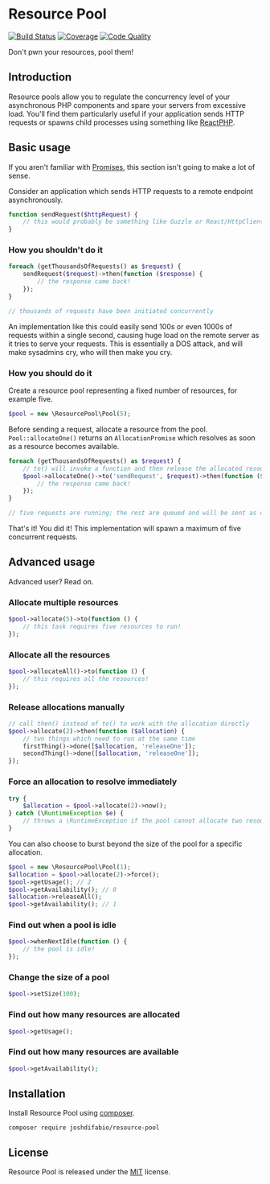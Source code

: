 # Resource Pool

[![Build Status](https://img.shields.io/travis/joshdifabio/resource-pool.svg?style=flat-square)](https://travis-ci.org/joshdifabio/resource-pool)
[![Coverage](https://img.shields.io/codecov/c/github/joshdifabio/resource-pool.svg?style=flat-square)](http://codecov.io/github/joshdifabio/resource-pool)
[![Code Quality](https://img.shields.io/scrutinizer/g/joshdifabio/resource-pool.svg?style=flat-square)](https://scrutinizer-ci.com/g/joshdifabio/resource-pool/)

Don't pwn your resources, pool them!

## Introduction

Resource pools allow you to regulate the concurrency level of your asynchronous PHP components and spare your servers from excessive load. You'll find them particularly useful if your application sends HTTP requests or spawns child processes using something like [ReactPHP](https://github.com/reactphp/react).

## Basic usage

If you aren't familiar with [Promises](https://github.com/reactphp/promise), this section isn't going to make a lot of sense.

Consider an application which sends HTTP requests to a remote endpoint asynchronously.

```php
function sendRequest($httpRequest) {
    // this would probably be something like Guzzle or React/HttpClient
}
```

### How you shouldn't do it

```php
foreach (getThousandsOfRequests() as $request) {
    sendRequest($request)->then(function ($response) {
        // the response came back!
    });
}

// thousands of requests have been initiated concurrently
```

An implementation like this could easily send 100s or even 1000s of requests within a single second, causing huge load on the remote server as it tries to serve your requests. This is essentially a DOS attack, and will make sysadmins cry, who will then make you cry.

### How you should do it

Create a resource pool representing a fixed number of resources, for example five.

```php
$pool = new \ResourcePool\Pool(5);
```

Before sending a request, allocate a resource from the pool. `Pool::allocateOne()` returns an `AllocationPromise` which resolves as soon as a resource becomes available.

```php
foreach (getThousandsOfRequests() as $request) {
    // to() will invoke a function and then release the allocated resources once it's done
    $pool->allocateOne()->to('sendRequest', $request)->then(function ($response) {
        // the response came back!
    });
}

// five requests are running; the rest are queued and will be sent as others complete
```

That's it! You did it! This implementation will spawn a maximum of five concurrent requests.

## Advanced usage

Advanced user? Read on.

### Allocate multiple resources

```php
$pool->allocate(5)->to(function () {
    // this task requires five resources to run!
});
```

### Allocate all the resources

```php
$pool->allocateAll()->to(function () {
    // this requires all the resources!
});
```

### Release allocations manually

```php
// call then() instead of to() to work with the allocation directly
$pool->allocate(2)->then(function ($allocation) {
    // two things which need to run at the same time
    firstThing()->done([$allocation, 'releaseOne']);
    secondThing()->done([$allocation, 'releaseOne']);
});
```

### Force an allocation to resolve immediately

```php
try {
    $allocation = $pool->allocate(2)->now();
} catch (\RuntimeException $e) {
    // throws a \RuntimeException if the pool cannot allocate two resources
}
```

You can also choose to burst beyond the size of the pool for a specific allocation.

```php
$pool = new \ResourcePool\Pool(1);
$allocation = $pool->allocate(2)->force();
$pool->getUsage(); // 2
$pool->getAvailability(); // 0
$allocation->releaseAll();
$pool->getAvailability(); // 1
```

### Find out when a pool is idle

```php
$pool->whenNextIdle(function () {
    // the pool is idle!
});
```

### Change the size of a pool

```php
$pool->setSize(100);
```

### Find out how many resources are allocated

```php
$pool->getUsage();
```

### Find out how many resources are available

```php
$pool->getAvailability();
```

## Installation

Install Resource Pool using [composer](https://getcomposer.org/).

```
composer require joshdifabio/resource-pool
```

## License

Resource Pool is released under the [MIT](https://github.com/joshdifabio/resource-pool/blob/master/LICENSE) license.
